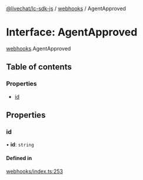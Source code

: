 [@livechat/lc-sdk-js](../README.md) / [webhooks](../modules/webhooks.md) / AgentApproved

# Interface: AgentApproved

[webhooks](../modules/webhooks.md).AgentApproved

## Table of contents

### Properties

- [id](webhooks.AgentApproved.md#id)

## Properties

### id

• **id**: `string`

#### Defined in

[webhooks/index.ts:253](https://github.com/livechat/lc-sdk-js/blob/c7b3817/src/webhooks/index.ts#L253)
